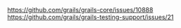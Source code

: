 https://github.com/grails/grails-core/issues/10888
https://github.com/grails/grails-testing-support/issues/21
